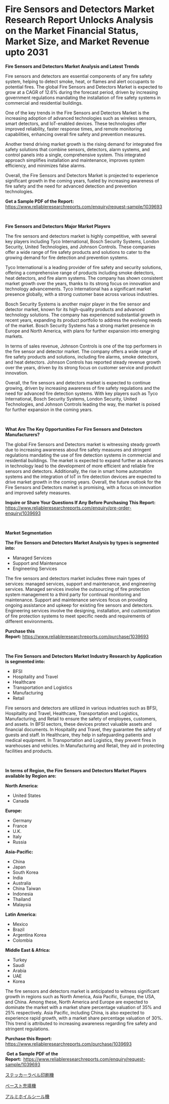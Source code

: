 <p><h1>Fire Sensors and Detectors Market Research Report Unlocks Analysis on the Market Financial Status, Market Size, and Market Revenue upto 2031</h1></p><p><strong>Fire Sensors and Detectors Market Analysis and Latest Trends</strong></p>
<p><p>Fire sensors and detectors are essential components of any fire safety system, helping to detect smoke, heat, or flames and alert occupants to potential fires. The global Fire Sensors and Detectors Market is expected to grow at a CAGR of 12.6% during the forecast period, driven by increasing government regulations mandating the installation of fire safety systems in commercial and residential buildings.</p><p>One of the key trends in the Fire Sensors and Detectors Market is the increasing adoption of advanced technologies such as wireless sensors, smart detectors, and IoT-enabled devices. These technologies offer improved reliability, faster response times, and remote monitoring capabilities, enhancing overall fire safety and prevention measures.</p><p>Another trend driving market growth is the rising demand for integrated fire safety solutions that combine sensors, detectors, alarm systems, and control panels into a single, comprehensive system. This integrated approach simplifies installation and maintenance, improves system efficiency, and minimizes false alarms.</p><p>Overall, the Fire Sensors and Detectors Market is projected to experience significant growth in the coming years, fueled by increasing awareness of fire safety and the need for advanced detection and prevention technologies.</p></p>
<p><strong>Get a Sample PDF of the Report:&nbsp;</strong> <a href="https://www.reliableresearchreports.com/enquiry/request-sample/1039693">https://www.reliableresearchreports.com/enquiry/request-sample/1039693</a></p>
<p>&nbsp;</p>
<p><strong>Fire Sensors and Detectors Major Market Players</strong></p>
<p><p>The fire sensors and detectors market is highly competitive, with several key players including Tyco International, Bosch Security Systems, London Security, United Technologies, and Johnson Controls. These companies offer a wide range of fire safety products and solutions to cater to the growing demand for fire detection and prevention systems.</p><p>Tyco International is a leading provider of fire safety and security solutions, offering a comprehensive range of products including smoke detectors, heat detectors, and fire alarm systems. The company has shown consistent market growth over the years, thanks to its strong focus on innovation and technology advancements. Tyco International has a significant market presence globally, with a strong customer base across various industries.</p><p>Bosch Security Systems is another major player in the fire sensor and detector market, known for its high-quality products and advanced technology solutions. The company has experienced substantial growth in recent years, expanding its product portfolio to address the evolving needs of the market. Bosch Security Systems has a strong market presence in Europe and North America, with plans for further expansion into emerging markets.</p><p>In terms of sales revenue, Johnson Controls is one of the top performers in the fire sensor and detector market. The company offers a wide range of fire safety products and solutions, including fire alarms, smoke detectors, and heat detectors. Johnson Controls has reported steady revenue growth over the years, driven by its strong focus on customer service and product innovation.</p><p>Overall, the fire sensors and detectors market is expected to continue growing, driven by increasing awareness of fire safety regulations and the need for advanced fire detection systems. With key players such as Tyco International, Bosch Security Systems, London Security, United Technologies, and Johnson Controls leading the way, the market is poised for further expansion in the coming years.</p></p>
<p>&nbsp;</p>
<p><strong>What Are The Key Opportunities For Fire Sensors and Detectors Manufacturers?</strong></p>
<p><p>The global Fire Sensors and Detectors market is witnessing steady growth due to increasing awareness about fire safety measures and stringent regulations mandating the use of fire detection systems in commercial and residential buildings. The market is expected to expand further as advances in technology lead to the development of more efficient and reliable fire sensors and detectors. Additionally, the rise in smart home automation systems and the integration of IoT in fire detection devices are expected to drive market growth in the coming years. Overall, the future outlook for the Fire Sensors and Detectors market is promising, with a focus on innovation and improved safety measures.</p></p>
<p><strong>Inquire or Share Your Questions If Any Before Purchasing This Report:</strong> <a href="https://www.reliableresearchreports.com/enquiry/pre-order-enquiry/1039693">https://www.reliableresearchreports.com/enquiry/pre-order-enquiry/1039693</a></p>
<p>&nbsp;</p>
<p><strong>Market Segmentation</strong></p>
<p><strong>The Fire Sensors and Detectors Market Analysis by types is segmented into:</strong></p>
<p><ul><li>Managed Services</li><li>Support and Maintenance</li><li>Engineering Services</li></ul></p>
<p><p>The fire sensors and detectors market includes three main types of services: managed services, support and maintenance, and engineering services. Managed services involve the outsourcing of fire protection system management to a third party for continual monitoring and maintenance. Support and maintenance services focus on providing ongoing assistance and upkeep for existing fire sensors and detectors. Engineering services involve the designing, installation, and customization of fire protection systems to meet specific needs and requirements of different environments.</p></p>
<p><strong>Purchase this Report:&nbsp;</strong><a href="https://www.reliableresearchreports.com/purchase/1039693">https://www.reliableresearchreports.com/purchase/1039693</a></p>
<p>&nbsp;</p>
<p><strong>The Fire Sensors and Detectors Market Industry Research by Application is segmented into:</strong></p>
<p><ul><li>BFSI</li><li>Hospitality and Travel</li><li>Healthcare</li><li>Transportation and Logistics</li><li>Manufacturing</li><li>Retail</li></ul></p>
<p><p>Fire sensors and detectors are utilized in various industries such as BFSI, Hospitality and Travel, Healthcare, Transportation and Logistics, Manufacturing, and Retail to ensure the safety of employees, customers, and assets. In BFSI sectors, these devices protect valuable assets and financial documents. In Hospitality and Travel, they guarantee the safety of guests and staff. In Healthcare, they help in safeguarding patients and medical equipment. In Transportation and Logistics, they prevent fires in warehouses and vehicles. In Manufacturing and Retail, they aid in protecting facilities and products.</p></p>
<p>&nbsp;</p>
<p><strong>In terms of Region, the Fire Sensors and Detectors Market Players available by Region are:</strong></p>
<p>
    <p> <strong> North America: </strong>
        <ul>
            <li>United States</li>
            <li>Canada</li>
        </ul>
        </p> 
    <p> <strong> Europe: </strong>
        <ul>
            <li>Germany</li>
            <li>France</li>
            <li>U.K.</li>
            <li>Italy</li>
            <li>Russia</li>
        </ul>
        </p> 
    <p> <strong> Asia-Pacific: </strong>
        <ul>
            <li>China</li>
            <li>Japan</li>
            <li>South Korea</li>
            <li>India</li>
            <li>Australia</li>
            <li>China Taiwan</li>
            <li>Indonesia</li>
            <li>Thailand</li>
            <li>Malaysia</li>
        </ul>
        </p> 
    <p> <strong> Latin America: </strong>
        <ul>
            <li>Mexico</li>
            <li>Brazil</li>
            <li>Argentina Korea</li>
            <li>Colombia</li>
        </ul>
        </p> 
    <p> <strong> Middle East & Africa: </strong>
        <ul>
            <li>Turkey</li>
            <li>Saudi</li>
            <li>Arabia</li>
            <li>UAE</li>
            <li>Korea</li>
        </ul>
    </p>
    </p>
<p><p>The fire sensors and detectors market is anticipated to witness significant growth in regions such as North America, Asia Pacific, Europe, the USA, and China. Among these, North America and Europe are expected to dominate the market with a market share percentage valuation of 35% and 25% respectively. Asia Pacific, including China, is also expected to experience rapid growth, with a market share percentage valuation of 30%. This trend is attributed to increasing awareness regarding fire safety and stringent regulations.</p></p>
<p><strong>Purchase this Report: </strong><a href="https://www.reliableresearchreports.com/purchase/1039693">https://www.reliableresearchreports.com/purchase/1039693</a></p>
<p>&nbsp;<strong>Get a Sample PDF of the Report:&nbsp;&nbsp;</strong><a href="https://www.reliableresearchreports.com/enquiry/request-sample/1039693">https://www.reliableresearchreports.com/enquiry/request-sample/1039693</a></p>
<p><strong></strong></p>
<p><p><a href="https://github.com/AaronVargas43/Market-Research-Report-List-1/blob/main/54225449066.md">ステッカーラベル印刷機</a></p><p><a href="https://github.com/oqoeusbvpadwjs08/Market-Research-Report-List-1/blob/main/91931409065.md">ペースト充填機</a></p><p><a href="https://github.com/CloydAbbott2023/Market-Research-Report-List-1/blob/main/60219609067.md">アルミホイルシール機</a></p></p>